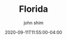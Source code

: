 ---
date: 2020-09-11T11:55:00-04:00
title: "Florida"
ab: "FL"
seo_title: "List of all current and former Florida Governor"
description: List of all current and former Florida Governor
author: john shim
url: /florida/
weight: 1
---